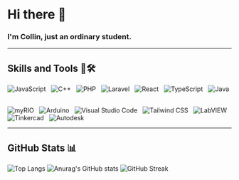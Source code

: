 # Hi there 👋
### I'm Collin, just an ordinary student.

---

## Skills and Tools 💼🛠

![JavaScript](https://img.shields.io/badge/JavaScript-FFD700?style=for-the-badge&logo=javascript&logoColor=white) &nbsp;
![C++](https://img.shields.io/badge/C%2B%2B-00599C?style=for-the-badge&logo=cplusplus&logoColor=white) &nbsp;
![PHP](https://img.shields.io/badge/PHP-4F5B93?style=for-the-badge&logo=php&logoColor=white) &nbsp;
![Laravel](https://img.shields.io/badge/Laravel-FF2D20?style=for-the-badge&logo=laravel&logoColor=white) &nbsp;
![React](https://img.shields.io/badge/React-61DAFB?style=for-the-badge&logo=react&logoColor=white) &nbsp;
![TypeScript](https://img.shields.io/badge/TypeScript-3178C6?style=for-the-badge&logo=typescript&logoColor=white) &nbsp;
![Java](https://img.shields.io/badge/Java-007396?style=for-the-badge&logo=java&logoColor=white) &nbsp;

![myRIO](https://img.shields.io/badge/myRIO-FF9900?style=for-the-badge&logo=labview&logoColor=white) &nbsp;
![Arduino](https://img.shields.io/badge/Arduino-00979D?style=for-the-badge&logo=arduino&logoColor=white) &nbsp;
![Visual Studio Code](https://img.shields.io/badge/Visual_Studio_Code-007ACC?style=for-the-badge&logo=visualstudiocode&logoColor=white) &nbsp;
![Tailwind CSS](https://img.shields.io/badge/Tailwind%20CSS-06B6D4?style=for-the-badge&logo=tailwindcss&logoColor=white) &nbsp;
![LabVIEW](https://img.shields.io/badge/LabVIEW-FFD700?style=for-the-badge&logo=labview&logoColor=white) &nbsp;
![Tinkercad](https://img.shields.io/badge/Tinkercad-FB542B?style=for-the-badge&logo=tinkercad&logoColor=white) &nbsp;
![Autodesk](https://img.shields.io/badge/Autodesk-2F8B6D?style=for-the-badge&logo=autodesk&logoColor=white) &nbsp;

---

## GitHub Stats 📊

![Top Langs](https://github-readme-stats.vercel.app/api/top-langs/?username=marvelcollin&layout=compact&hide=php,blade,jupyter%20notebook,html,css,hack&theme=dark)
![Anurag's GitHub stats](https://github-readme-stats.vercel.app/api?username=marvelcollin&show_icons=true&theme=dark)
![GitHub Streak](https://github-readme-streak-stats.herokuapp.com/?user=marvelcollin&theme=dark)
